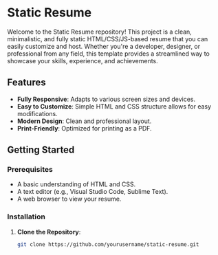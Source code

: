 # Static Resume

Welcome to the Static Resume repository! This project is a clean, minimalistic, and fully static HTML/CSS/JS-based resume that you can easily customize and host. Whether you're a developer, designer, or professional from any field, this template provides a streamlined way to showcase your skills, experience, and achievements.

## Features

- **Fully Responsive**: Adapts to various screen sizes and devices.
- **Easy to Customize**: Simple HTML and CSS structure allows for easy modifications.
- **Modern Design**: Clean and professional layout.
- **Print-Friendly**: Optimized for printing as a PDF.

## Getting Started

### Prerequisites

- A basic understanding of HTML and CSS.
- A text editor (e.g., Visual Studio Code, Sublime Text).
- A web browser to view your resume.

### Installation

1. **Clone the Repository**:
   ```bash
   git clone https://github.com/yourusername/static-resume.git

